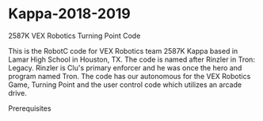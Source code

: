 # Kappa-2018-2019
2587K VEX Robotics Turning Point Code

This is the RobotC code for VEX Robotics team 2587K Kappa based in Lamar High School in Houston, TX. The code is named after Rinzler in 
Tron: Legacy. Rinzler is Clu's primary enforcer and he was once the hero and program named Tron. The code has our autonomous for the VEX 
Robotics Game, Turning Point and the user control code which utilizes an arcade drive. 

Prerequisites 
